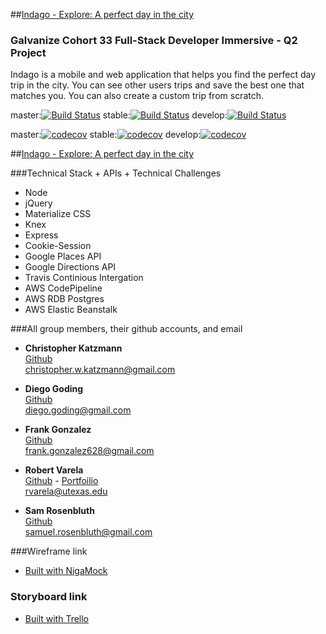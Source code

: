 ##[Indago - Explore: A perfect day in the city](http://indago.io)
### Galvanize Cohort 33 Full-Stack Developer Immersive - Q2 Project
Indago is a mobile and web application that helps you find the perfect day trip in the city. You can see other users trips and save the best one that matches you. You can also create a custom trip from scratch.  


master:[![Build Status](https://travis-ci.org/diegogoding/indago.svg?branch=master)](https://travis-ci.org/diegogoding/scout)
stable:[![Build Status](https://travis-ci.org/diegogoding/indago.svg?branch=stable)](https://travis-ci.org/diegogoding/scout)
develop:[![Build Status](https://travis-ci.org/diegogoding/indago.svg?branch=develop)](https://travis-ci.org/diegogoding/scout)

master:[![codecov](https://codecov.io/gh/diegogoding/indago/branch/master/graph/badge.svg)](https://codecov.io/gh/diegogoding/scout)
stable:[![codecov](https://codecov.io/gh/diegogoding/indago/branch/stable/graph/badge.svg)](https://codecov.io/gh/diegogoding/scout)
develop:[![codecov](https://codecov.io/gh/diegogoding/indago/branch/develop/graph/badge.svg)](https://codecov.io/gh/diegogoding/scout)

##[Indago - Explore: A perfect day in the city](http://indago.io)


###Technical Stack + APIs + Technical Challenges
* Node
* jQuery
* Materialize CSS
* Knex
* Express
* Cookie-Session
* Google Places API
* Google Directions API
* Travis Continious Intergation 
* AWS CodePipeline
* AWS RDB Postgres
* AWS Elastic Beanstalk

###All group members, their github accounts, and email

* **Christopher Katzmann**  
[Github](https://github.com/cwkatzmann)  
christopher.w.katzmann@gmail.com  

* **Diego Goding**  
[Github](https://github.com/diegogoding)  
diego.goding@gmail.com  

* **Frank Gonzalez**  
[Github](https://github.com/Fgonzalez512)  
frank.gonzalez628@gmail.com  

* **Robert Varela**  
[Github](https://github.com/rvarela11) - [Portfoilio](http://www.robertvarela.com)    
rvarela@utexas.edu  

* **Sam Rosenbluth**  
[Github](https://github.com/rosenbluth)  
samuel.rosenbluth@gmail.com  


###Wireframe link
- [Built with NigaMock](https://ninjamock.com/s/F5NHF)


### Storyboard link
- [Built with Trello](https://trello.com/b/zQObQm8X/indago)
